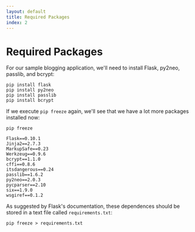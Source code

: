 ```yaml
---
layout: default
title: Required Packages
index: 2
---
```


# Required Packages

For our sample blogging application, we'll need to install Flask, py2neo, passlib, and bcrypt:

```
pip install flask
pip install py2neo
pip install passlib
pip install bcrypt
```

If we execute `pip freeze` again, we'll see that we have a lot more packages installed now:

```
pip freeze
```

```
Flask==0.10.1
Jinja2==2.7.3
MarkupSafe==0.23
Werkzeug==0.9.6
bcrypt==1.1.0
cffi==0.8.6
itsdangerous==0.24
passlib==1.6.2
py2neo==2.0.3
pycparser==2.10
six==1.9.0
wsgiref==0.1.2
```

As suggested by Flask's documentation, these dependences should be stored in a text file called `requirements.txt`:

```
pip freeze > requirements.txt
```